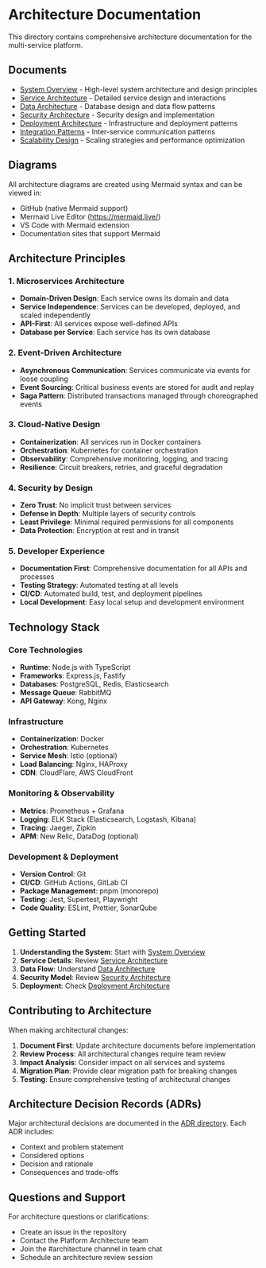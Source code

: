 # Architecture Documentation

This directory contains comprehensive architecture documentation for the multi-service platform.

## Documents

- [System Overview](./system-overview.md) - High-level system architecture and design principles
- [Service Architecture](./service-architecture.md) - Detailed service design and interactions
- [Data Architecture](./data-architecture.md) - Database design and data flow patterns
- [Security Architecture](./security-architecture.md) - Security design and implementation
- [Deployment Architecture](./deployment-architecture.md) - Infrastructure and deployment patterns
- [Integration Patterns](./integration-patterns.md) - Inter-service communication patterns
- [Scalability Design](./scalability-design.md) - Scaling strategies and performance optimization

## Diagrams

All architecture diagrams are created using Mermaid syntax and can be viewed in:
- GitHub (native Mermaid support)
- Mermaid Live Editor (https://mermaid.live/)
- VS Code with Mermaid extension
- Documentation sites that support Mermaid

## Architecture Principles

### 1. Microservices Architecture
- **Domain-Driven Design**: Each service owns its domain and data
- **Service Independence**: Services can be developed, deployed, and scaled independently
- **API-First**: All services expose well-defined APIs
- **Database per Service**: Each service has its own database

### 2. Event-Driven Architecture
- **Asynchronous Communication**: Services communicate via events for loose coupling
- **Event Sourcing**: Critical business events are stored for audit and replay
- **Saga Pattern**: Distributed transactions managed through choreographed events

### 3. Cloud-Native Design
- **Containerization**: All services run in Docker containers
- **Orchestration**: Kubernetes for container orchestration
- **Observability**: Comprehensive monitoring, logging, and tracing
- **Resilience**: Circuit breakers, retries, and graceful degradation

### 4. Security by Design
- **Zero Trust**: No implicit trust between services
- **Defense in Depth**: Multiple layers of security controls
- **Least Privilege**: Minimal required permissions for all components
- **Data Protection**: Encryption at rest and in transit

### 5. Developer Experience
- **Documentation First**: Comprehensive documentation for all APIs and processes
- **Testing Strategy**: Automated testing at all levels
- **CI/CD**: Automated build, test, and deployment pipelines
- **Local Development**: Easy local setup and development environment

## Technology Stack

### Core Technologies
- **Runtime**: Node.js with TypeScript
- **Frameworks**: Express.js, Fastify
- **Databases**: PostgreSQL, Redis, Elasticsearch
- **Message Queue**: RabbitMQ
- **API Gateway**: Kong, Nginx

### Infrastructure
- **Containerization**: Docker
- **Orchestration**: Kubernetes
- **Service Mesh**: Istio (optional)
- **Load Balancing**: Nginx, HAProxy
- **CDN**: CloudFlare, AWS CloudFront

### Monitoring & Observability
- **Metrics**: Prometheus + Grafana
- **Logging**: ELK Stack (Elasticsearch, Logstash, Kibana)
- **Tracing**: Jaeger, Zipkin
- **APM**: New Relic, DataDog (optional)

### Development & Deployment
- **Version Control**: Git
- **CI/CD**: GitHub Actions, GitLab CI
- **Package Management**: pnpm (monorepo)
- **Testing**: Jest, Supertest, Playwright
- **Code Quality**: ESLint, Prettier, SonarQube

## Getting Started

1. **Understanding the System**: Start with [System Overview](./system-overview.md)
2. **Service Details**: Review [Service Architecture](./service-architecture.md)
3. **Data Flow**: Understand [Data Architecture](./data-architecture.md)
4. **Security Model**: Review [Security Architecture](./security-architecture.md)
5. **Deployment**: Check [Deployment Architecture](./deployment-architecture.md)

## Contributing to Architecture

When making architectural changes:

1. **Document First**: Update architecture documents before implementation
2. **Review Process**: All architectural changes require team review
3. **Impact Analysis**: Consider impact on all services and systems
4. **Migration Plan**: Provide clear migration path for breaking changes
5. **Testing**: Ensure comprehensive testing of architectural changes

## Architecture Decision Records (ADRs)

Major architectural decisions are documented in the [ADR directory](./adr/). Each ADR includes:
- Context and problem statement
- Considered options
- Decision and rationale
- Consequences and trade-offs

## Questions and Support

For architecture questions or clarifications:
- Create an issue in the repository
- Contact the Platform Architecture team
- Join the #architecture channel in team chat
- Schedule an architecture review session